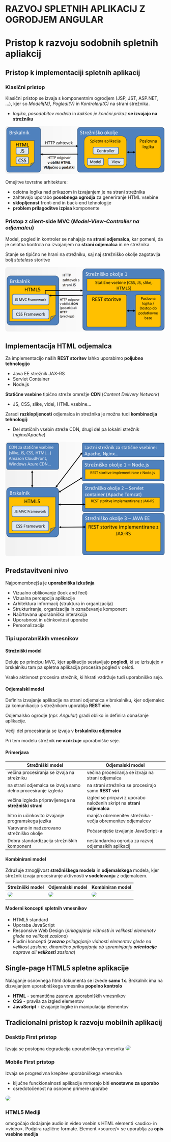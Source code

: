 # RAZVOJ SPLETNIH APLIKACIJ Z OGRODJEM ANGULAR

# Pristop k razvoju sodobnih spletnih apliakcij

## Pristop k implementaciji spletnih aplikacij
### Klasični pristop
Klasični pristop se izvaja s komponentnim ogrodjem (JSP, JST, ASP.NET, ...), kjer so *Modeli(M)*, *Pogledi(V)* in *Kontrolerji(C)* na strani strežnika.
- *logika*, *posodobitev modela* in *kakšen je končni prikaz* **se izvajajo na strežniku**

<img style="border-radius:.5rem" src="klasicniPristop.png">

Omejitve tovrstne arhitekture:
- celotna logika nad prikazom in izvajanjem je na strani strežnika
- zahtevajo uporabo **posebnega ogrodja** za generiranje HTML vsebine
- **sklopljenost** front-end in back-end tehnologije
- **problem prilagoditve izpisa** komponente

### Pristop z client-side MVC (*Model-View-Controller na odjemalcu*)
Model, pogled in kontroler se nahajajo na **strani odjemalca**, kar pomeni, da je celotna kontrola na izvajanjem na **strani odjemalca** in ne strežnika.

Stanje se tipično ne hrani na strežniku, saj naj strežniško okolje zagotavlja bolj *stateless* storitve

<img style="border-radius:.5rem" src="mvcPristop.png">

## Implementacija HTML odjemalca
Za implementacijo naših **REST storitev** lahko uporabimo **poljubno tehnologijo**
- Java EE strežnik JAX-RS
- Servlet Container
- Node.js

**Statične vsebine** tipično streže omrežje **CDN** (*Content Delivery Network*)
- JS, CSS, slike, videi, HTML vsebine...

Zaradi **razklopljenosti** odjemalca in strežnika je možna tudi **kombinacija tehnologij**:
- Del statičnih vsebin streže CDN, drugi del pa lokalni strežnik (*nginx/Apache*)

<img style="border-radius:.5rem" src="implementacijaHTML.png">

## Predstavitveni nivo

Najpomembnejša je **uporabniška izkušnja**
- Vizualno oblikovanje (look and feel)
- Vizualna percepcija aplikacije
- Arhitektura informacij (struktura in organizacija)
- Strukturiranje, organizacija in označevanje komponent
- Načrtovana uporabniška interakcija
- Uporabnost in učinkovitost uporabe
- Personalizacija

### Tipi uporabniških vmesnikov

#### Strežniški model
Deluje po principu MVC, kjer aplikacijo sestavljajo **pogledi**, ki se izrisujejo v brskalniku tam pa spletna aplikacija procesira pogled v celoti.

Vsako aktivnost procesira strežnik, ki hkrati vzdržuje tudi uporabniško sejo.

#### Odjemalski model
Definira izvajanje aplikacije na strani odjemalca v brskalniku, kjer odjemalec za komunikacijo s strežnikom uporablja **REST vire**. 

Odjemalsko ogrodje (*npr. Angular*) gradi obliko in definira obnašanje aplikacije. 

Večji del procesiranja se izvaja v **brskalniku odjemalca**

Pri tem modelu strežnik **ne vzdržuje** uporabniške seje.

#### Primerjava

| **Strežniški model** | **Odjemalski model** |
|--|--|
| večina procesiranja se izvaja na strežniku|večina procesiranja se izvaja na strani odjemalca|
|na strani odjemalca se izvaja samo delno procesiranje izgleda|na strani strežnika se procesirajo samo **REST viri**|
|večina izgleda pripravljenega na **strežniški strani**|izgled se prirpavi z uporabo naloženih skript na **strani odjemalca**|
|hitro in učinkovito izvajanje programskega jezika|manjša obremenitev strežnika - večja obremenitev odjemalcev|
|Varovano in nadzorovano strežniško okolje|Počasneješe izvajanje JavaScript-a|
|Dobra standardizacija strežniških komponent|nestandardna ogrodja za razvoj odjemaslkih aplikacij|

#### Kombinirani model
Združuje zmogljivost **strežniškega modela** in **odjemalskega** modela, kjer strežnik izvaja procesiranje aktivnosti **v sodelovanju** z odjemalcem.

| **Strežniški model** | **Odjemalski model** | **Kombiniran model**|
|--|--|--|
|<img style="border-radius:.5rem" src="smodeli/strezniskiModel.png">|<img  style="border-radius:.5rem" src="smodeli/odjemalskiModel.png">|<img  style="border-radius:.5rem" src="smodeli/kombiniranModel.png">|

#### Moderni koncepti spletnih vmesnikov
- HTML5 standard
- Uporaba JavaScript
- Responsive Web Design (*prilagajanje vidnosti in velikosti elemenotv glede na velikost zaslona*)
- Fludini koncepti (***zvezno** prilagajanje vidnosti elementov glede na velikost zaslona, dinamično prilagajanje ob spreminjanju **orientacije** naprave ali **velikosti** zaslona*)

## Single-page HTML5 spletne aplikacije
Nalaganje osnovnega html dokumenta se izvede **samo 1x**.
Brskalnik ima na dizvajanjem uporabniškega vmesnika **popolno kontrolo**
- **HTML** - semantična zasnova uporabniških vmesnikov
- **CSS** - pravila za izgled elementov
- **JavaScript** - izvajanje logike in manipulacija elementov

## Tradicionalni pristop k razvoju mobilnih aplikacij
### Desktip First pristop
Izvaja se postopna degradacija uporabniškega vmesnika
<img style="border-radius:.5rem" src="apristopRazvoja/desktopFirst.png">

### Mobile First pristop
Izvaja se progresivna krepitev uporabniškega vmesnika
- ključne funckionalnosti aplikacije mmorajo biti **enostavne za uporabo**
- osredotočenost na osnovne primere uporabe
<img style="border-radius:.5rem" src="apristopRazvoja/mobileFirst.png">

### HTML5 Mediji
omogočajo dodajanje audio in video vsebin s HTML elementi \<audio> in \<video>. Podpira različne formate. Element \<source/> se uporablja za **opis vsebine medija**
